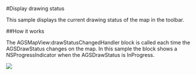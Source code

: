 #Display drawing status

This sample displays the current drawing status of the map in the toolbar.

##How it works

The AGSMapView:drawStatusChangedHandler block is called each time the AGSDrawStatus changes on the map. In this sample the block shows a NSProgressIndicator when the AGSDrawStatus is InProgress.

![](image1.png)





